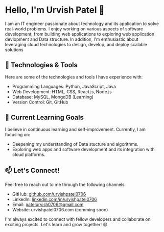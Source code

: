 # Hello, I'm Urvish Patel 👋

I am an IT engineer passionate about technology and its application to solve real-world problems. I enjoy working on various aspects of software development, from building web applications to exploring web application devlopment and Data structure. In addition, I'm enthusiastic about leveraging cloud technologies to design, develop, and deploy scalable solutions

## 🔧 Technologies & Tools

Here are some of the technologies and tools I have experience with:

- Programming Languages: Python, JavaScript, Java
- Web Development: HTML, CSS, React.js, Node.js
- Database: MySQL, MongoDB (Learning)
- Version Control: Git, GitHub

## 🌱 Current Learning Goals

I believe in continuous learning and self-improvement. Currently, I am focusing on:

- Deepening my understanding of Data stucture and algorithms.
- Exploring web apps and software development and its integration with cloud platforms.


## 📫 Let's Connect!

Feel free to reach out to me through the following channels:

- GitHub: [github.com/urvishpatel0706](https://github.com/urvishpatel0706)
- LinkedIn: [linkedin.com/in/urvishpatel0706](https://www.linkedin.com/in/urvishpatel0706)
- Email: patelurvish0706@gmail.com
- Website: urvishpatel0706.com (comming soon)

I'm always excited to connect with fellow developers and collaborate on exciting projects. Let's learn and grow together! 😄
